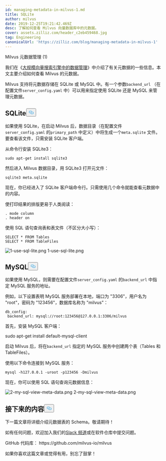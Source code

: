 ```yaml
---
id: managing-metadata-in-milvus-1.md
title: SQLite
author: milvus
date: 2019-12-25T19:21:42.469Z
desc: 了解如何查看 Milvus 向量数据库中的元数据。
cover: assets.zilliz.com/header_c2eb459468.jpg
tag: Engineering
canonicalUrl: 'https://zilliz.com/blog/managing-metadata-in-milvus-1'
---
```

<custom-h1>Milvus 元数据管理 (1)</custom-h1><p>我们在《<a href="https://medium.com/@milvusio/managing-data-in-massive-scale-vector-search-engine-db2e8941ce2f">大规模向量搜索引擎中的数据管理</a>》中介绍了有关元数据的一些信息。本文主要介绍如何查看 Milvus 的元数据。</p>
<p>Milvus 支持将元数据存储在 SQLite 或 MySQL 中。有一个参数<code translate="no">backend_url</code> （在配置文件<code translate="no">server_config.yaml</code> 中）可以用来指定使用 SQLite 还是 MySQL 来管理元数据。</p>
<h2 id="SQLite" class="common-anchor-header">SQLite<button data-href="#SQLite" class="anchor-icon" translate="no">
      <svg translate="no"
        aria-hidden="true"
        focusable="false"
        height="20"
        version="1.1"
        viewBox="0 0 16 16"
        width="16"
      >
        <path
          fill="#0092E4"
          fill-rule="evenodd"
          d="M4 9h1v1H4c-1.5 0-3-1.69-3-3.5S2.55 3 4 3h4c1.45 0 3 1.69 3 3.5 0 1.41-.91 2.72-2 3.25V8.59c.58-.45 1-1.27 1-2.09C10 5.22 8.98 4 8 4H4c-.98 0-2 1.22-2 2.5S3 9 4 9zm9-3h-1v1h1c1 0 2 1.22 2 2.5S13.98 12 13 12H9c-.98 0-2-1.22-2-2.5 0-.83.42-1.64 1-2.09V6.25c-1.09.53-2 1.84-2 3.25C6 11.31 7.55 13 9 13h4c1.45 0 3-1.69 3-3.5S14.5 6 13 6z"
        ></path>
      </svg>
    </button></h2><p>如果使用 SQLite，在启动 Milvus 后，数据目录（在配置文件<code translate="no">server_config.yaml</code> 的<code translate="no">primary_path</code> 中定义）中将生成一个<code translate="no">meta.sqlite</code> 文件。要查看该文件，只需安装 SQLite 客户端。</p>
<p>从命令行安装 SQLite3：</p>
<pre><code translate="no">sudo apt-get install sqlite3
</code></pre>
<p>然后进入 Milvus 数据目录，用 SQLite3 打开元文件：</p>
<pre><code translate="no">sqlite3 meta.sqlite
</code></pre>
<p>现在，你已经进入了 SQLite 客户端命令行。只需使用几个命令就能查看元数据中的内容。</p>
<p>使打印结果的排版更易于人类阅读：</p>
<pre><code translate="no">. mode column
. header on
</code></pre>
<p>使用 SQL 语句查询表和表文件（不区分大小写）：</p>
<pre><code translate="no">SELECT * FROM Tables
SELECT * FROM TableFiles
</code></pre>
<p>
  
   <span class="img-wrapper"> <img translate="no" src="https://assets.zilliz.com/1_use_sql_lite_2418fc1787.png" alt="1-use-sql-lite.png" class="doc-image" id="1-use-sql-lite.png" />
   </span> <span class="img-wrapper"> <span>1-use-sql-lite.png</span> </span></p>
<h2 id="MySQL" class="common-anchor-header">MySQL<button data-href="#MySQL" class="anchor-icon" translate="no">
      <svg translate="no"
        aria-hidden="true"
        focusable="false"
        height="20"
        version="1.1"
        viewBox="0 0 16 16"
        width="16"
      >
        <path
          fill="#0092E4"
          fill-rule="evenodd"
          d="M4 9h1v1H4c-1.5 0-3-1.69-3-3.5S2.55 3 4 3h4c1.45 0 3 1.69 3 3.5 0 1.41-.91 2.72-2 3.25V8.59c.58-.45 1-1.27 1-2.09C10 5.22 8.98 4 8 4H4c-.98 0-2 1.22-2 2.5S3 9 4 9zm9-3h-1v1h1c1 0 2 1.22 2 2.5S13.98 12 13 12H9c-.98 0-2-1.22-2-2.5 0-.83.42-1.64 1-2.09V6.25c-1.09.53-2 1.84-2 3.25C6 11.31 7.55 13 9 13h4c1.45 0 3-1.69 3-3.5S14.5 6 13 6z"
        ></path>
      </svg>
    </button></h2><p>如果使用 MySQL，则需要在配置文件<code translate="no">server_config.yaml</code> 的<code translate="no">backend_url</code> 中指定 MySQL 服务的地址。</p>
<p>例如，以下设置表明 MySQL 服务部署在本地，端口为 "3306"，用户名为 "root"，密码为 "123456"，数据库名称为 "milvus"：</p>
<pre><code translate="no">db_config:
 backend_url: mysql://root:123456@127.0.0.1:3306/milvus
</code></pre>
<p>首先，安装 MySQL 客户端：</p>
<p>sudo apt-get install default-mysql-client</p>
<p>启动 Milvus 后，将在<code translate="no">backend_url</code> 指定的 MySQL 服务中创建两个表（Tables 和 TableFiles）。</p>
<p>使用以下命令连接到 MySQL 服务：</p>
<pre><code translate="no">mysql -h127.0.0.1 -uroot -p123456 -Dmilvus
</code></pre>
<p>现在，你可以使用 SQL 语句查询元数据信息：</p>
<p>
  
   <span class="img-wrapper"> <img translate="no" src="https://assets.zilliz.com/2_my_sql_view_meta_data_c871735349.png" alt="2-my-sql-view-meta-data.png" class="doc-image" id="2-my-sql-view-meta-data.png" />
   </span> <span class="img-wrapper"> <span>2-my-sql-view-meta-data.png</span> </span></p>
<h2 id="What’s-coming-next" class="common-anchor-header">接下来的内容<button data-href="#What’s-coming-next" class="anchor-icon" translate="no">
      <svg translate="no"
        aria-hidden="true"
        focusable="false"
        height="20"
        version="1.1"
        viewBox="0 0 16 16"
        width="16"
      >
        <path
          fill="#0092E4"
          fill-rule="evenodd"
          d="M4 9h1v1H4c-1.5 0-3-1.69-3-3.5S2.55 3 4 3h4c1.45 0 3 1.69 3 3.5 0 1.41-.91 2.72-2 3.25V8.59c.58-.45 1-1.27 1-2.09C10 5.22 8.98 4 8 4H4c-.98 0-2 1.22-2 2.5S3 9 4 9zm9-3h-1v1h1c1 0 2 1.22 2 2.5S13.98 12 13 12H9c-.98 0-2-1.22-2-2.5 0-.83.42-1.64 1-2.09V6.25c-1.09.53-2 1.84-2 3.25C6 11.31 7.55 13 9 13h4c1.45 0 3-1.69 3-3.5S14.5 6 13 6z"
        ></path>
      </svg>
    </button></h2><p>下一篇文章将详细介绍元数据表的 Schema。敬请期待！</p>
<p>如有任何问题，欢迎加入我们的<a href="https://join.slack.com/t/milvusio/shared_invite/enQtNzY1OTQ0NDI3NjMzLWNmYmM1NmNjOTQ5MGI5NDhhYmRhMGU5M2NhNzhhMDMzY2MzNDdlYjM5ODQ5MmE3ODFlYzU3YjJkNmVlNDQ2ZTk">Slack 频道</a>或在软件仓库中提交问题。</p>
<p>GitHub 代码库： https://github.com/milvus-io/milvus</p>
<p>如果你喜欢这篇文章或觉得有用，别忘了鼓掌！</p>
